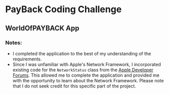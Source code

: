 # PayBack Coding Challenge

## WorldOfPAYBACK App

### Notes:
- I completed the application to the best of my understanding of the requirements.
- Since I was unfamiliar with Apple's Network Framework, I incorporated existing code for the `NetworkStatus` class from the [Apple Developer Forums](https://forums.developer.apple.com/forums/thread/733178). This allowed me to complete the application and provided me with the opportunity to learn about the Network Framework. Please note that I do not seek credit for this specific part of the project.

